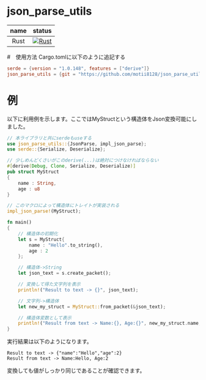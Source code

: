 # json_parse_utils

|name|status|
|:--:|:--:|
|Rust|[![Rust](https://github.com/motii8128/json_parse_utils/actions/workflows/rust.yml/badge.svg)](https://github.com/motii8128/json_parse_utils/actions/workflows/rust.yml)|

#　使用方法
Cargo.tomlに以下のように追記する
```toml
serde = {version = "1.0.148", features = ["derive"]}
json_parse_utils = {git = "https://github.com/motii8128/json_parse_utils.git"}
```

# 例
以下に利用例を示します。ここではMyStructという構造体をJson変換可能にしました。
```rs
// 本ライブラリと共にserdeもuseする
use json_parse_utils::{JsonParse, impl_json_parse};
use serde::{Serialize, Deserialize};

// 少しめんどくさいがこのderive(...)は絶対につけなければならない
#[derive(Debug, Clone, Serialize, Deserialize)]
pub struct MyStruct
{
    name : String,
    age : u8
}

// このマクロによって構造体にトレイトが実装される
impl_json_parse!(MyStruct);

fn main()
{
    // 構造体の初期化
    let s = MyStruct{
        name : "Hello".to_string(),
        age : 2
    };

    // 構造体->String
    let json_text = s.create_packet();

    // 変換して得た文字列を表示
    println!("Result to text -> {}", json_text);

    // 文字列->構造体
    let new_my_struct = MyStruct::from_packet(&json_text);

    // 構造体変数として表示
    println!("Result from text -> Name:{}, Age:{}", new_my_struct.name, new_my_struct.age);
}
```

実行結果は以下のようになります。
```
Result to text -> {"name":"Hello","age":2}
Result from text -> Name:Hello, Age:2
```
変換しても値がしっかり同じであることが確認できます。